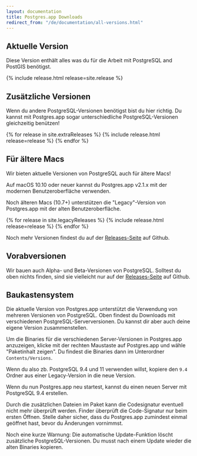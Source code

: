 ```yaml
---
layout: documentation
title: Postgres.app Downloads
redirect_from: "/de/documentation/all-versions.html"
---
```


Aktuelle Version
--------------
Diese Version enthält alles was du für die Arbeit mit PostgreSQL and PostGIS benötigst.

{% include release.html release=site.release %}

Zusätzliche Versionen
-------------------
Wenn du andere PostgreSQL-Versionen benötigst bist du hier richtig. Du kannst mit Postgres.app sogar unterschiedliche PostgreSQL-Versionen gleichzeitig benützen!

{% for release in site.extraReleases %}
	{% include release.html release=release %}
{% endfor %}

Für ältere Macs
---------------

Wir bieten aktuelle Versionen von PostgreSQL auch für ältere Macs!

Auf macOS 10.10 oder neuer kannst du Postgres.app v2.1.x mit der modernen Benutzeroberfläche verwenden.

Noch älteren Macs (10.7+) unterstützen die "Legacy"-Version von Postgres.app mit der alten Benutzeroberfläche.

{% for release in site.legacyReleases %}
	{% include release.html release=release %}
{% endfor %}

Noch mehr Versionen findest du auf der <a href="https://github.com/PostgresApp/PostgresApp/releases/">Releases-Seite</a> auf Github.

Vorabversionen
--------------

Wir bauen auch Alpha- und Beta-Versionen von PostgreSQL.
Solltest du oben nichts finden, sind sie vielleicht nur auf der <a href="https://github.com/PostgresApp/PostgresApp/releases/">Releases-Seite</a> auf Github.


Baukastensystem
---------------

Die aktuelle Version von Postgres.app unterstützt die Verwendung von mehreren Versionen von PostgreSQL.
Oben findest du Downloads mit verschiedenen PostgreSQL-Serverversionen.
Du kannst dir aber auch deine eigene Version zusammenstellen.

Um die Binaries für die verschiedenen Server-Versionen in Postgres.app anzuzeigen, 
klicke mit der rechten Maustaste auf Postgres.app und wähle "Paketinhalt zeigen".
Du findest die Binaries dann im Unterordner `Contents/Versions`.

Wenn du also zb. PostgreSQL 9.4 und 11 verwenden willst, kopiere den `9.4` Ordner aus einer Legacy-Version in die neue Version.

Wenn du nun Postgres.app neu startest, kannst du einen neuen Server mit PostgreSQL 9.4 erstellen.

Durch die zusätzlichen Dateien im Paket kann die Codesignatur eventuell nicht mehr überprüft werden.
Finder überprüft die Code-Signatur nur beim ersten Öffnen. Stelle daher sicher, dass du Postgres.app zumindest einmal geöffnet hast, bevor du Änderungen vornimmst.

Noch eine kurze Warnung: Die automatische Update-Funktion löscht zusätzliche PostgreSQL-Versionen.
Du musst nach einem Update wieder die alten Binaries kopieren.
